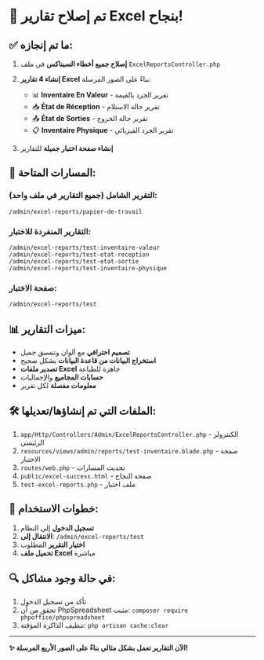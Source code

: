 # 🎉 تم إصلاح تقارير Excel بنجاح!

## ✅ ما تم إنجازه:

1. **إصلاح جميع أخطاء السيناكس** في ملف `ExcelReportsController.php`
2. **إنشاء 4 تقارير Excel** بناءً على الصور المرسلة:
   - 📊 **Inventaire En Valeur** - تقرير الجرد بالقيمة
   - 📥 **État de Réception** - تقرير حالة الاستلام  
   - 📤 **État de Sorties** - تقرير حالة الخروج
   - 📋 **Inventaire Physique** - تقرير الجرد الفيزيائي

3. **إنشاء صفحة اختبار جميلة** للتقارير

## 🔗 المسارات المتاحة:

### التقرير الشامل (جميع التقارير في ملف واحد):
```
/admin/excel-reports/papier-de-travail
```

### التقارير المنفردة للاختبار:
```
/admin/excel-reports/test-inventaire-valeur
/admin/excel-reports/test-etat-reception  
/admin/excel-reports/test-etat-sortie
/admin/excel-reports/test-inventaire-physique
```

### صفحة الاختبار:
```
/admin/excel-reports/test
```

## 📊 ميزات التقارير:

- **تصميم احترافي** مع ألوان وتنسيق جميل
- **استخراج البيانات من قاعدة البيانات** بشكل صحيح
- **تصدير ملفات Excel** جاهزة للطباعة
- **حسابات المجاميع** والإجماليات
- **معلومات مفصلة** لكل تقرير

## 🛠️ الملفات التي تم إنشاؤها/تعديلها:

1. `app/Http/Controllers/Admin/ExcelReportsController.php` - الكنترولر الرئيسي
2. `resources/views/admin/reports/test-inventaire.blade.php` - صفحة الاختبار
3. `routes/web.php` - تحديث المسارات
4. `public/excel-success.html` - صفحة النجاح
5. `test-excel-reports.php` - ملف اختبار

## 🎯 خطوات الاستخدام:

1. **تسجيل الدخول** إلى النظام
2. **الانتقال إلى**: `/admin/excel-reports/test`
3. **اختيار التقرير** المطلوب
4. **تحميل ملف Excel** مباشرة

## 🔍 في حالة وجود مشاكل:

1. تأكد من تسجيل الدخول
2. تحقق من أن PhpSpreadsheet مثبت: `composer require phpoffice/phpspreadsheet`
3. تنظيف الذاكرة المؤقتة: `php artisan cache:clear`

---

**✨ الآن التقارير تعمل بشكل مثالي بناءً على الصور الأربع المرسلة!**

